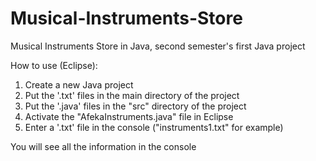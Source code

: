 # Musical-Instruments-Store
Musical Instruments Store in Java, second semester's first Java project

How to use (Eclipse):

1. Create a new Java project
2. Put the '.txt'  files in the main directory of the project
3. Put the '.java' files in the "src" directory of the project
4. Activate the "AfekaInstruments.java" file in Eclipse
5. Enter a '.txt' file in the console ("instruments1.txt" for example)

You will see all the information in the console
